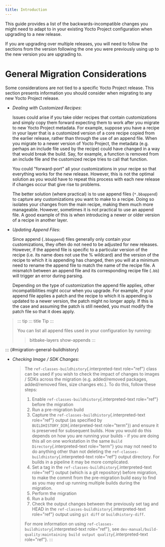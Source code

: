 ```yaml
---
title: Introduction
---
```

This guide provides a list of the backwards-incompatible changes you might need to adapt to in your existing Yocto Project configuration when upgrading to a new release.

If you are upgrading over multiple releases, you will need to follow the sections from the version following the one you were previously using up to the new version you are upgrading to.

# General Migration Considerations

Some considerations are not tied to a specific Yocto Project release. This section presents information you should consider when migrating to any new Yocto Project release.

- *Dealing with Customized Recipes*:

  Issues could arise if you take older recipes that contain customizations and simply copy them forward expecting them to work after you migrate to new Yocto Project metadata. For example, suppose you have a recipe in your layer that is a customized version of a core recipe copied from the earlier release, rather than through the use of an append file. When you migrate to a newer version of Yocto Project, the metadata (e.g. perhaps an include file used by the recipe) could have changed in a way that would break the build. Say, for example, a function is removed from an include file and the customized recipe tries to call that function.

  You could \"forward-port\" all your customizations in your recipe so that everything works for the new release. However, this is not the optimal solution as you would have to repeat this process with each new release if changes occur that give rise to problems.

  The better solution (where practical) is to use append files (`*.bbappend`) to capture any customizations you want to make to a recipe. Doing so isolates your changes from the main recipe, making them much more manageable. However, sometimes it is not practical to use an append file. A good example of this is when introducing a newer or older version of a recipe in another layer.
- *Updating Append Files*:

  Since append (`.bbappend`) files generally only contain your customizations, they often do not need to be adjusted for new releases. However, if the append file is specific to a particular version of the recipe (i.e. its name does not use the % wildcard) and the version of the recipe to which it is appending has changed, then you will at a minimum need to rename the append file to match the name of the recipe file. A mismatch between an append file and its corresponding recipe file (`.bb`) will trigger an error during parsing.

  Depending on the type of customization the append file applies, other incompatibilities might occur when you upgrade. For example, if your append file applies a patch and the recipe to which it is appending is updated to a newer version, the patch might no longer apply. If this is the case and assuming the patch is still needed, you must modify the patch file so that it does apply.

> ::: tip
> ::: title
> Tip
> :::
>
> You can list all append files used in your configuration by running:
>
>> bitbake-layers show-appends
>> :::
>>

::: {#migration-general-buildhistory}

- *Checking Image / SDK Changes*:

  > The `ref-classes-buildhistory`{.interpreted-text role="ref"} class can be used if you wish to check the impact of changes to images / SDKs across the migration (e.g. added/removed packages, added/removed files, size changes etc.). To do this, follow these steps:
  >
  > 1. Enable `ref-classes-buildhistory`{.interpreted-text role="ref"} before the migration
  > 2. Run a pre-migration build
  > 3. Capture the `ref-classes-buildhistory`{.interpreted-text role="ref"} output (as specified by `BUILDHISTORY_DIR`{.interpreted-text role="term"}) and ensure it is preserved for subsequent builds. How you would do this depends on how you are running your builds - if you are doing this all on one workstation in the same `Build Directory`{.interpreted-text role="term"} you may not need to do anything other than not deleting the `ref-classes-buildhistory`{.interpreted-text role="ref"} output directory. For builds in a pipeline it may be more complicated.
  > 4. Set a tag in the `ref-classes-buildhistory`{.interpreted-text role="ref"} output (which is a git repository) before migration, to make the commit from the pre-migration build easy to find as you may end up running multiple builds during the migration.
  > 5. Perform the migration
  > 6. Run a build
  > 7. Check the output changes between the previously set tag and HEAD in the `ref-classes-buildhistory`{.interpreted-text role="ref"} output using `git diff` or `buildhistory-diff`.
  >
  > For more information on using `ref-classes-buildhistory`{.interpreted-text role="ref"}, see `dev-manual/build-quality:maintaining build output quality`{.interpreted-text role="ref"}.
  > :::
  >
